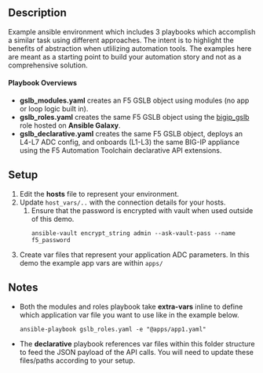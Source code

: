 ## Description
Example ansible environment which includes 3 playbooks which accomplish a similar task using different approaches. The intent is to highlight the benefits of abstraction when utlilizing automation tools. The examples here are meant as a starting point to build your automation story and not as a comprehensive solution.

#### Playbook Overviews
* **gslb_modules.yaml** creates an F5 GSLB object using modules (no app or loop logic built in).
* **gslb_roles.yaml** creates the same F5 GSLB object using the [bigip_gslb](https://galaxy.ansible.com/f5devcentral/bigip_gslb) role hosted on **Ansible Galaxy**.
* **gslb_declarative.yaml** creates the same F5 GSLB object, deploys an L4-L7 ADC config, and onboards (L1-L3) the same BIG-IP appliance using the F5 Automation Toolchain declarative API extensions.


## Setup
1. Edit the **hosts** file to represent your environment.
1. Update `host_vars/..` with the connection details for your hosts.
    1. Ensure that the password is encrypted with vault when used outside of this demo.
       ```
       ansible-vault encrypt_string admin --ask-vault-pass --name f5_password
       ```
1. Create var files that represent your application ADC parameters. In this demo the example app vars are within `apps/`

## Notes
* Both the modules and roles playbook take **extra-vars** inline to define which application var file you want to use like in the example below.
    ```
    ansible-playbook gslb_roles.yaml -e "@apps/app1.yaml"
    ```
* The **declarative** playbook references var files within this folder structure to feed the JSON payload of the API calls. You will need to update these files/paths according to your setup.
